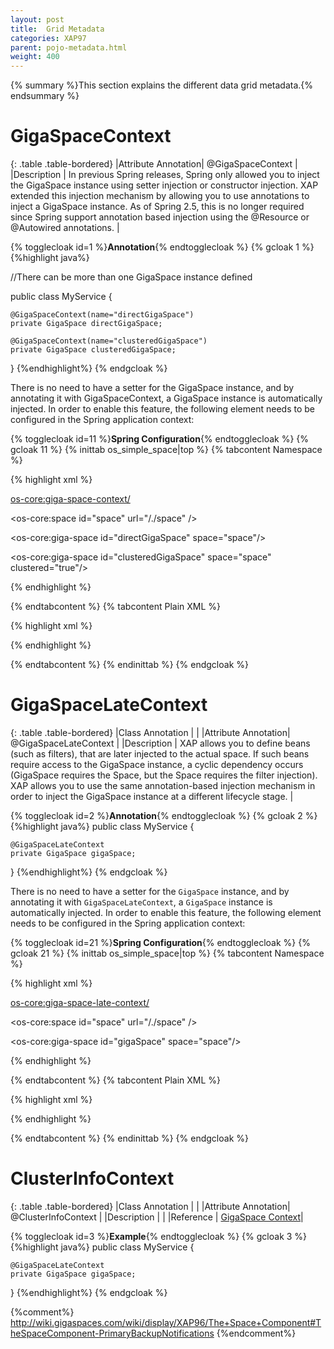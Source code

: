 ```yaml
---
layout: post
title:  Grid Metadata
categories: XAP97
parent: pojo-metadata.html
weight: 400
---
```


{% summary %}This section explains the different data grid metadata.{% endsummary %}




# GigaSpaceContext

{: .table .table-bordered}
|Attribute Annotation| @GigaSpaceContext  |
|Description         | In previous Spring releases, Spring only allowed you to inject the GigaSpace instance using setter injection or constructor injection. XAP extended this injection mechanism by allowing you to use annotations to inject a GigaSpace instance. As of Spring 2.5, this is no longer required since Spring support annotation based injection using the @Resource or @Autowired annotations.  |


{% togglecloak id=1 %}**Annotation**{% endtogglecloak %}
{% gcloak 1 %}
{%highlight java%}

//There can be more than one GigaSpace instance defined

public class MyService {

    @GigaSpaceContext(name="directGigaSpace")
    private GigaSpace directGigaSpace;

    @GigaSpaceContext(name="clusteredGigaSpace")
    private GigaSpace clusteredGigaSpace;
}
{%endhighlight%}
{% endgcloak %}

There is no need to have a setter for the GigaSpace instance, and by annotating it with GigaSpaceContext, a GigaSpace instance is automatically injected. In order to enable this feature, the following element needs to be configured in the Spring application context:

{% togglecloak id=11 %}**Spring Configuration**{% endtogglecloak %}
{% gcloak 11 %}
{% inittab os_simple_space|top %}
{% tabcontent Namespace %}

 {% highlight xml %}

 <os-core:giga-space-context/>

 <os-core:space id="space" url="/./space" />

 <os-core:giga-space id="directGigaSpace" space="space"/>

 <os-core:giga-space id="clusteredGigaSpace" space="space" clustered="true"/>

 <bean id="myService" class="eg.MyService" />
 {% endhighlight %}

 {% endtabcontent %}
 {% tabcontent Plain XML %}

 {% highlight xml %}

 <bean id="gigaSpaceContext" class="org.openspaces.core.context.GigaSpaceContextBeanPostProcessor" />

 <bean id="space" class="org.openspaces.core.space.UrlSpaceFactoryBean">
     <property name="url" value="/./space" />
 </bean>

 <bean id="directGigaSpace" class="org.openspaces.core.GigaSpaceFactoryBean">
 	<property name="space" ref="space" />
 </bean>

 <bean id="clusteredGigaSpace" class="org.openspaces.core.GigaSpaceFactoryBean">
 	<property name="space" ref="space" />
 	<proeprty name="clustered" value="true" />
 </bean>

 <bean id="myService" class="eg.MyService" />
{% endhighlight %}

{% endtabcontent %}
{% endinittab %}
{% endgcloak %}


# GigaSpaceLateContext

{: .table .table-bordered}
|Class Annotation    |  |
|Attribute Annotation| @GigaSpaceLateContext  |
|Description         |  XAP allows you to define beans (such as filters), that are later injected to the actual space. If such beans require access to the GigaSpace instance, a cyclic dependency occurs (GigaSpace requires the Space, but the Space requires the filter injection). XAP allows you to use the same annotation-based injection mechanism in order to inject the GigaSpace instance at a different lifecycle stage. |

{% togglecloak id=2 %}**Annotation**{% endtogglecloak %}
{% gcloak 2 %}
{%highlight java%}
public class MyService {

    @GigaSpaceLateContext
    private GigaSpace gigaSpace;

}
{%endhighlight%}
{% endgcloak %}

There is no need to have a setter for the `GigaSpace` instance, and by annotating it with `GigaSpaceLateContext`, a `GigaSpace` instance is automatically injected. In order to enable this feature, the following element needs to be configured in the Spring application context:

{% togglecloak id=21 %}**Spring Configuration**{% endtogglecloak %}
{% gcloak 21 %}
{% inittab os_simple_space|top %}
{% tabcontent Namespace %}

{% highlight xml %}

<os-core:giga-space-late-context/>

<os-core:space id="space" url="/./space" />

<os-core:giga-space id="gigaSpace" space="space"/>

<bean id="myService" class="eg.MyService" />
{% endhighlight %}

{% endtabcontent %}
{% tabcontent Plain XML %}

{% highlight xml %}

<bean id="gigaSpaceContext" class="org.openspaces.core.context.GigaSpaceLateContextBeanPostProcessor" />

<bean id="space" class="org.openspaces.core.space.UrlSpaceFactoryBean">
    <property name="url" value="/./space" />
</bean>

<bean id="gigaSpace" class="org.openspaces.core.GigaSpaceFactoryBean">
	<property name="space" ref="space" />
</bean>

<bean id="myService" class="eg.MyService" />
{% endhighlight %}

{% endtabcontent %}
{% endinittab %}
{% endgcloak %}


# ClusterInfoContext

{: .table .table-bordered}
|Class Annotation    |  |
|Attribute Annotation| @ClusterInfoContext  |
|Description         |   |
|Reference  | [GigaSpace Context](./the-gigaspacecontext-annotation.html)|


{% togglecloak id=3 %}**Example**{% endtogglecloak %}
{% gcloak 3 %}
{%highlight java%}
public class MyService {

    @GigaSpaceLateContext
    private GigaSpace gigaSpace;

}
{%endhighlight%}
{% endgcloak %}







{%comment%}
http://wiki.gigaspaces.com/wiki/display/XAP96/The+Space+Component#TheSpaceComponent-PrimaryBackupNotifications
{%endcomment%}



